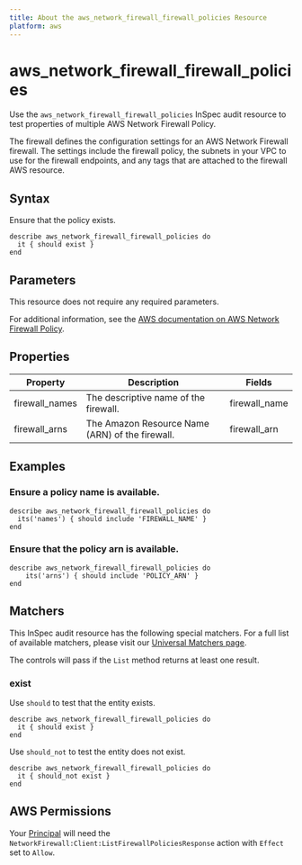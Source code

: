 ```yaml
---
title: About the aws_network_firewall_firewall_policies Resource
platform: aws
---
```


# aws_network_firewall_firewall_policies

Use the `aws_network_firewall_firewall_policies` InSpec audit resource to test properties of multiple AWS Network Firewall Policy.

The firewall defines the configuration settings for an AWS Network Firewall firewall. The settings include the firewall policy, the subnets in your VPC to use for the firewall endpoints, and any tags that are attached to the firewall AWS resource.

## Syntax

Ensure that the policy exists.

    describe aws_network_firewall_firewall_policies do
      it { should exist }
    end

## Parameters

This resource does not require any required parameters.

For additional information, see the [AWS documentation on AWS Network Firewall Policy](https://docs.aws.amazon.com/AWSCloudFormation/latest/UserGuide/aws-resource-networkfirewall-firewall.html).

## Properties

| Property | Description | Fields | 
| --- | --- | --- |
| firewall_names | The descriptive name of the firewall. | firewall_name |
| firewall_arns | The Amazon Resource Name (ARN) of the firewall. | firewall_arn |

## Examples

### Ensure a policy name is available.

    describe aws_network_firewall_firewall_policies do
      its('names') { should include 'FIREWALL_NAME' }
    end

### Ensure that the policy arn is available.

    describe aws_network_firewall_firewall_policies do
        its('arns') { should include 'POLICY_ARN' }
    end

## Matchers

This InSpec audit resource has the following special matchers. For a full list of available matchers, please visit our [Universal Matchers page](https://www.inspec.io/docs/reference/matchers/).

The controls will pass if the `List` method returns at least one result.

### exist

Use `should` to test that the entity exists.

    describe aws_network_firewall_firewall_policies do
      it { should exist }
    end

Use `should_not` to test the entity does not exist.

    describe aws_network_firewall_firewall_policies do
      it { should_not exist }
    end

## AWS Permissions

Your [Principal](https://docs.aws.amazon.com/IAM/latest/UserGuide/intro-structure.html#intro-structure-principal) will need the `NetworkFirewall:Client:ListFirewallPoliciesResponse` action with `Effect` set to `Allow`.
